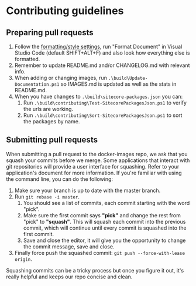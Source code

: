 # Contributing guidelines

## Preparing pull requests

1. Follow the [formatting/style settings](.vscode/settings.json), run "Format Document" in Visual Studio Code (default SHIFT+ALT+F) and also look how everything else is formatted.
1. Remember to update README.md and/or CHANGELOG.md with relevant info.
1. When adding or changing images, run `.\build\Update-Documentation.ps1` so IMAGES.md is updated as well as the stats in README.md.
1. When you have changes to `.\build\sitecore-packages.json` you can:
    1. Run `.\build\contributing\Test-SitecorePackagesJson.ps1` to verify the urls are working.
    1. Run `.\build\contributing\Sort-SitecorePackagesJson.ps1` to sort the packages by name.

## Submitting pull requests

When submitting a pull request to the docker-images repo, we ask that you squash your commits before we merge. Some applications that interact with git repositories will provide a user interface for squashing. Refer to your application's document for more information. If you're familiar with using the command line, you can do the following:

1. Make sure your branch is up to date with the master branch.
1. Run `git rebase -i master`.
    1. You should see a list of commits, each commit starting with the word "pick".
    1. Make sure the first commit says **"pick"** and change the rest from "pick" to **"squash"**. This will squash each commit into the previous commit, which will continue until every commit is squashed into the first commit.
    1. Save and close the editor, it will give you the opportunity to change the commit message, save and close.
1. Finally force push the squashed commit: `git push --force-with-lease origin`.

Squashing commits can be a tricky process but once you figure it out, it's really helpful and keeps our repo concise and clean.